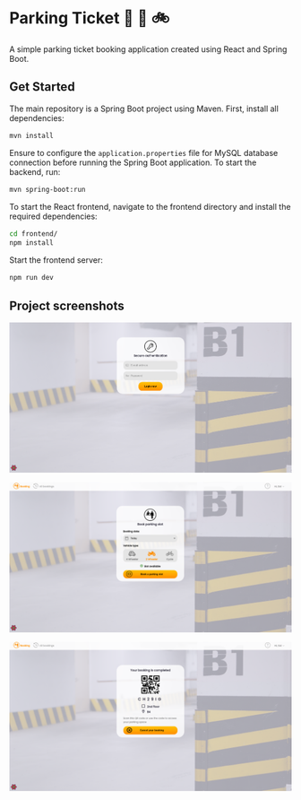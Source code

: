 # Parking Ticket 🚗 🛵 🚲

A simple parking ticket booking application  created using React and Spring Boot.

## Get Started

The main repository is a Spring Boot project using Maven. First, install all dependencies:
```bash
mvn install
```

Ensure to configure the `application.properties` file for MySQL database connection before running the Spring Boot application. To start the backend, run:

```bash
mvn spring-boot:run
```
To start the React frontend, navigate to the frontend directory and install the required dependencies:
```bash
cd frontend/
npm install 
```
Start the frontend server:
```bash
npm run dev
```

## Project screenshots
![Screenshot](./screenshots/sc1.png)

![Screenshot](./screenshots/sc2.png)

![Screenshot](./screenshots/sc3.png)

